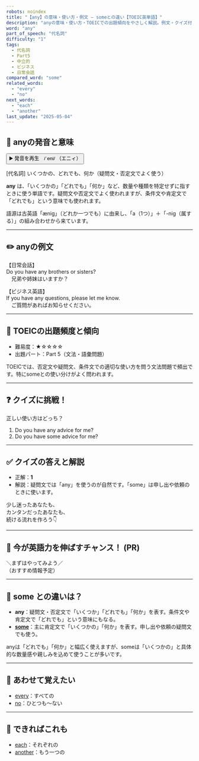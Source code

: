 ```yaml
---
robots: noindex
title: "【any】の意味・使い方・例文 ― someとの違い【TOEIC英単語】"
description: "anyの意味・使い方・TOEICでの出題傾向をやさしく解説。例文・クイズ付きでsomeとの違いもわかりやすく学べます。"
word: "any"
part_of_speech: "代名詞"
difficulty: "1"
tags:
  - 代名詞
  - Part5
  - 中立的
  - ビジネス
  - 日常会話
compared_word: "some"
related_words:
  - "every"
  - "no"
next_words:
  - "each"
  - "another"
last_update: "2025-05-04"
---
```


## 🔰 anyの発音と意味

<button class="play-audio" onclick="playTTS('any')">
  <span class="play-audio-main">
    ▶️ 発音を再生　/ˈeni/
  </span>
  <span class="play-audio-sub">
    （エニィ）
  </span>
</button>

[代名詞] いくつかの、どれでも、何か（疑問文・否定文でよく使う）

**any** は、「いくつかの」「どれでも」「何か」など、数量や種類を特定せずに指すときに使う単語です。疑問文や否定文でよく使われますが、条件文や肯定文で「どれでも」という意味でも使われます。

語源は古英語「ænig」（どれか一つでも）に由来し、「a（1つ）」＋「-nig（属する）」の組み合わせから来ています。

---

## ✏️ anyの例文

【日常会話】  
Do you have any brothers or sisters?  
　兄弟や姉妹はいますか？

【ビジネス英語】  
If you have any questions, please let me know.  
　ご質問があればお知らせください。

---

## 🎯 TOEICの出題頻度と傾向

- 難易度：★☆☆☆☆
- 出題パート：Part 5（文法・語彙問題）

TOEICでは、否定文や疑問文、条件文での適切な使い方を問う文法問題で頻出です。特にsomeとの使い分けがよく問われます。

---

## ❓ クイズに挑戦！

正しい使い方はどっち？

1. Do you have any advice for me?  
2. Do you have some advice for me?

---

## ✅ クイズの答えと解説

- 正解：**1**
- 解説：疑問文では「any」を使うのが自然です。「some」は申し出や依頼のときに使います。

少し迷ったあなたも、  
カンタンだったあなたも、  
続ける流れを作ろう👇️

---

## 🚀 今が英語力を伸ばすチャンス！ (PR)

<div class="info-center">
＼まずはやってみよう／<br>  
（おすすめ情報予定）
</div>

---

## 🤔  some との違いは？

- **any**：疑問文・否定文で「いくつか」「どれでも」「何か」を表す。条件文や肯定文で「どれでも」という意味にもなる。
- **[some](/some)**：主に肯定文で「いくつかの」「何か」を表す。申し出や依頼の疑問文でも使う。

anyは「どれでも」「何か」と幅広く使えますが、someは「いくつかの」と具体的な数量感や親しみを込めて使うことが多いです。

---

## 🧩 あわせて覚えたい

- [every](/every)：すべての
- [no](/no)：ひとつも～ない

---

## 📖 できればこれも

- [each](/each)：それぞれの
- [another](/another)：もう一つの

<!-- cvid: aid26_bid08 -->

